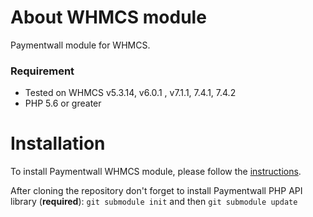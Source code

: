# About WHMCS module
Paymentwall module for WHMCS.

### Requirement
* Tested on WHMCS v5.3.14, v6.0.1 , v7.1.1, 7.4.1, 7.4.2
* PHP 5.6 or greater

# Installation
To install Paymentwall WHMCS module, please follow the [instructions](https://docs.paymentwall.com/modules/whmcs).

After cloning the repository don't forget to install Paymentwall PHP API library (**required**):
`git submodule init` and then `git submodule update`